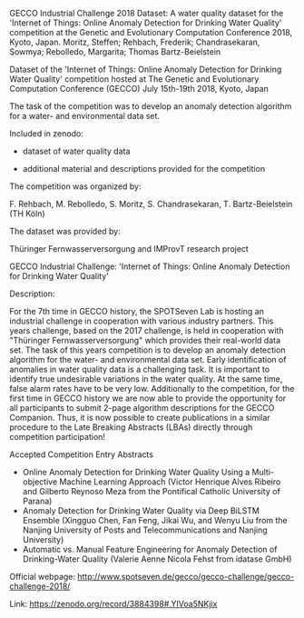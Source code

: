 GECCO Industrial Challenge 2018 Dataset: A water quality dataset for the 'Internet of Things: Online Anomaly Detection for Drinking Water Quality' competition at the Genetic and Evolutionary Computation Conference 2018, Kyoto, Japan.
 Moritz, Steffen; Rehbach, Frederik; Chandrasekaran, Sowmya; Rebolledo, Margarita;  Thomas Bartz-Beielstein

Dataset  of the 'Internet of Things: Online Anomaly Detection for Drinking Water Quality' competition hosted at The Genetic and Evolutionary Computation Conference (GECCO) July 15th-19th 2018, Kyoto, Japan

 

The task of the competition was to develop an anomaly detection algorithm for a water- and environmental data set.

 

Included in zenodo: 

- dataset of water quality data

- additional material and descriptions provided for the competition

 

The competition was organized by:

F. Rehbach, M. Rebolledo, S. Moritz, S. Chandrasekaran, T. Bartz-Beielstein (TH Köln)

 

The dataset was provided by:

Thüringer Fernwasserversorgung and IMProvT research project

 

GECCO Industrial Challenge: 'Internet of Things: Online Anomaly Detection for Drinking Water Quality'

Description:

For the 7th time in GECCO history, the SPOTSeven Lab is hosting an industrial challenge in cooperation with various industry partners. This years challenge, based on the 2017 challenge, is held in cooperation with "Thüringer Fernwasserversorgung" which provides their real-world data set. The task of this years competition is to develop an anomaly detection algorithm for the water- and environmental data set. Early identification of anomalies in water quality data is a challenging task. It is important to identify true undesirable variations in the water quality. At the same time, false alarm rates have to be very low.
Additionally to the competition, for the first time in GECCO history we are now able to provide the opportunity for all participants to submit 2-page algorithm descriptions for the GECCO Companion. Thus, it is now possible to create publications in a similar procedure to the Late Breaking Abstracts (LBAs) directly through competition participation!

 

Accepted Competition Entry Abstracts
- Online Anomaly Detection for Drinking Water Quality Using a Multi-objective Machine Learning Approach (Victor Henrique Alves Ribeiro and Gilberto Reynoso Meza from the Pontifical Catholic University of Parana)
- Anomaly Detection for Drinking Water Quality via Deep BiLSTM Ensemble (Xingguo Chen, Fan Feng, Jikai Wu, and Wenyu Liu from the Nanjing University of Posts and Telecommunications and Nanjing University)
- Automatic vs. Manual Feature Engineering for Anomaly Detection of Drinking-Water Quality (Valerie Aenne Nicola Fehst from idatase GmbH)

Official webpage:
http://www.spotseven.de/gecco/gecco-challenge/gecco-challenge-2018/

Link:
https://zenodo.org/record/3884398#.YIVoa5NKjix